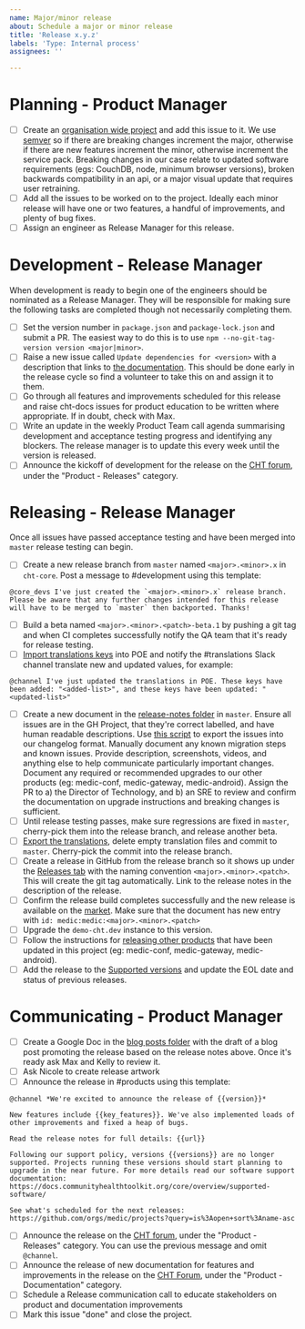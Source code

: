 ```yaml
---
name: Major/minor release
about: Schedule a major or minor release
title: 'Release x.y.z'
labels: 'Type: Internal process'
assignees: ''

---
```


# Planning - Product Manager

- [ ] Create an [organisation wide project](https://github.com/orgs/medic/projects?query=is%3Aopen+sort%3Aname-asc) and add this issue to it. We use [semver](http://semver.org) so if there are breaking changes increment the major, otherwise if there are new features increment the minor, otherwise increment the service pack. Breaking changes in our case relate to updated software requirements (egs: CouchDB, node, minimum browser versions), broken backwards compatibility in an api, or a major visual update that requires user retraining.
- [ ] Add all the issues to be worked on to the project. Ideally each minor release will have one or two features, a handful of improvements, and plenty of bug fixes.
- [ ] Assign an engineer as Release Manager for this release.

# Development - Release Manager

When development is ready to begin one of the engineers should be nominated as a Release Manager. They will be responsible for making sure the following tasks are completed though not necessarily completing them.

- [ ] Set the version number in `package.json` and `package-lock.json` and submit a PR. The easiest way to do this is to use `npm --no-git-tag-version version <major|minor>`.
- [ ] Raise a new issue called `Update dependencies for <version>` with a description that links to [the documentation](https://docs.communityhealthtoolkit.org/core/guides/update-dependencies/). This should be done early in the release cycle so find a volunteer to take this on and assign it to them.
- [ ] Go through all features and improvements scheduled for this release and raise cht-docs issues for product education to be written where appropriate. If in doubt, check with Max.
- [ ] Write an update in the weekly Product Team call agenda summarising development and acceptance testing progress and identifying any blockers. The release manager is to update this every week until the version is released.
- [ ] Announce the kickoff of development for the release on the [CHT forum](https://forum.communityhealthtoolkit.org), under the "Product - Releases" category.

# Releasing - Release Manager

Once all issues have passed acceptance testing and have been merged into `master` release testing can begin.

- [ ] Create a new release branch from `master` named `<major>.<minor>.x` in `cht-core`. Post a message to #development using this template:
```
@core_devs I've just created the `<major>.<minor>.x` release branch. Please be aware that any further changes intended for this release will have to be merged to `master` then backported. Thanks!
```
- [ ] Build a beta named `<major>.<minor>.<patch>-beta.1` by pushing a git tag and when CI completes successfully notify the QA team that it's ready for release testing.
- [ ] [Import translations keys](https://docs.communityhealthtoolkit.org/core/overview/translations/#adding-new-keys) into POE and notify the #translations Slack channel translate new and updated values, for example:
```
@channel I've just updated the translations in POE. These keys have been added: "<added-list>", and these keys have been updated: "<updated-list>"
```
- [ ] Create a new document in the [release-notes folder](https://github.com/medic/cht-core/tree/master/release-notes) in `master`. Ensure all issues are in the GH Project, that they're correct labelled, and have human readable descriptions. Use [this script](https://github.com/medic/cht-core/blob/master/scripts/changelog-generator) to export the issues into our changelog format. Manually document any known migration steps and known issues. Provide description, screenshots, videos, and anything else to help communicate particularly important changes. Document any required or recommended upgrades to our other products (eg: medic-conf,  medic-gateway, medic-android). Assign the PR to a) the Director of Technology, and b) an SRE to review and confirm the documentation on upgrade instructions and breaking changes is sufficient.
- [ ] Until release testing passes, make sure regressions are fixed in `master`, cherry-pick them into the release branch, and release another beta.
- [ ] [Export the translations](https://docs.communityhealthtoolkit.org/core/overview/translations/#exporting-changes-from-poeditor-to-github), delete empty translation files and commit to `master`. Cherry-pick the commit into the release branch. 
- [ ] Create a release in GitHub from the release branch so it shows up under the [Releases tab](https://github.com/medic/cht-core/releases) with the naming convention `<major>.<minor>.<patch>`. This will create the git tag automatically. Link to the release notes in the description of the release.
- [ ] Confirm the release build completes successfully and the new release is available on the [market](https://staging.dev.medicmobile.org/builds/releases). Make sure that the document has new entry with `id: medic:medic:<major>.<minor>.<patch>`
- [ ] Upgrade the `demo-cht.dev` instance to this version.
- [ ] Follow the instructions for [releasing other products](https://docs.communityhealthtoolkit.org/core/guides/releasing/) that have been updated in this project (eg: medic-conf, medic-gateway, medic-android).
- [ ] Add the release to the [Supported versions](https://docs.communityhealthtoolkit.org/core/overview/supported-software/) and update the EOL date and status of previous releases.

# Communicating - Product Manager

- [ ] Create a Google Doc in the [blog posts folder](https://drive.google.com/drive/u/0/folders/0B2PTUNZFwxEvMHRWNTBjY2ZHNHc) with the draft of a blog post promoting the release based on the release notes above. Once it's ready ask Max and Kelly to review it.
- [ ] Ask Nicole to create release artwork
- [ ] Announce the release in #products using this template:
```
@channel *We're excited to announce the release of {{version}}*

New features include {{key_features}}. We've also implemented loads of other improvements and fixed a heap of bugs.

Read the release notes for full details: {{url}}

Following our support policy, versions {{versions}} are no longer supported. Projects running these versions should start planning to upgrade in the near future. For more details read our software support documentation: https://docs.communityhealthtoolkit.org/core/overview/supported-software/

See what's scheduled for the next releases: https://github.com/orgs/medic/projects?query=is%3Aopen+sort%3Aname-asc
```
- [ ] Announce the release on the [CHT forum](https://forum.communityhealthtoolkit.org/c/product/releases/26), under the "Product - Releases" category. You can use the previous message and omit `@channel`.
- [ ] Announce the release of new documentation for features and improvements in the release on the [CHT Forum](https://forum.communityhealthtoolkit.org/c/product/documentation/28), under the "Product - Documentation" category.
- [ ] Schedule a Release communication call to educate stakeholders on product and documentation improvements
- [ ] Mark this issue "done" and close the project.

